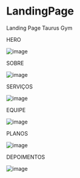 # LandingPage
Landing Page Taurus Gym

HERO

![image](https://github.com/Taurus-Gym/LandingPage/assets/170875343/b729096d-686c-4514-9ec9-3d9f3b16210d)

SOBRE

![image](https://github.com/Taurus-Gym/LandingPage/assets/170875343/9b2cc4f5-5812-44f8-9e0f-dcdfbc5e1cb2)

SERVIÇOS

![image](https://github.com/Taurus-Gym/LandingPage/assets/170875343/93835bd0-fee3-4dc0-9170-892ed3c96807)

EQUIPE

![image](https://github.com/Taurus-Gym/LandingPage/assets/170875343/c8ebda79-dd22-43e9-8f16-54594a108092)

PLANOS

![image](https://github.com/Taurus-Gym/LandingPage/assets/170875343/097b7d00-2eb0-4b3a-beb2-37c9ffd49272)

DEPOIMENTOS

![image](https://github.com/Taurus-Gym/LandingPage/assets/170875343/74187a19-214d-4f2d-8b23-cb6f5b640338)

